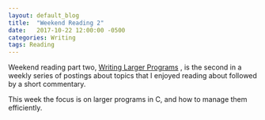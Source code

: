 ```yaml
---
layout: default_blog
title:  "Weekend Reading 2"
date:   2017-10-22 12:00:00 -0500
categories: Writing
tags: Reading
---
```


Weekend reading part two, [Writing Larger
Programs](/uploads/writing_larger_programs.pdf)
, is the second in a weekly series of postings about
topics that I enjoyed reading about followed by a short commentary.

This week the focus is on larger programs in C, and how to manage them
efficiently.
